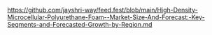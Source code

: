 https://github.com/jayshri-way/feed.fest/blob/main/High-Density-Microcellular-Polyurethane-Foam--Market-Size-And-Forecast:-Key-Segments-and-Forecasted-Growth-by-Region.md
